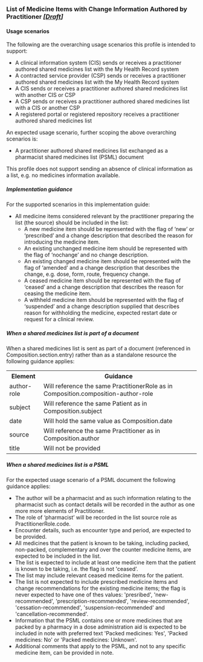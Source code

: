### List of Medicine Items with Change Information Authored by Practitioner *[[Draft](http://hl7.org/fhir/stu3/valueset-publication-status.html)]*

#### Usage scenarios

The following are the overarching usage scenarios this profile is intended to support:
* A clinical information system (CIS) sends or receives a practitioner authored shared medicines list with the My Health Record system
* A contracted service provider (CSP) sends or receives a practitioner authored shared medicines list with the My Health Record system
* A CIS sends or receives a practitioner authored shared medicines list with another CIS or CSP
* A CSP sends or receives a practitioner authored shared medicines list with a CIS or another CSP
* A registered portal or registered repository receives a practitioner authored shared medicines list

An expected usage scenario, further scoping the above overarching scenarios is:
* A practitioner authored shared medicines list exchanged as a pharmacist shared medicines list (PSML) document 

This profile does not support sending an absence of clinical information as a list, e.g. no medicines information available.

##### Implementation guidance

For the supported scenarios in this implementation guide:

* All medicine items considered relevant by the practitioner preparing the list (the source) should be included in the list:
  * A new medicine item should be represented with the flag of ‘new’ or ‘prescribed’ and a change description that described the reason for introducing the medicine item.
  * An existing unchanged medicine item should be represented with the flag of ‘nochange’ and no change description.
  * An existing changed medicine item should be represented with the flag of ‘amended’ and a change description that describes the change, e.g. dose, form, route, frequency change.
  * A ceased medicine item should be represented with the flag of ‘ceased’ and a change description that describes the reason for ceasing the medicine item.
  * A withheld medicine item should be represented with the flag of ‘suspended’ and a change description supplied that describes reason for withholding the medicine, expected restart date or request for a clinical review.


##### When a shared medicines list is part of a document

When a shared medicines list is sent as part of a document (referenced in Composition.section.entry) rather than as a standalone resource the following guidance applies:

<table class="list" width="100%">
  <tr>
    <th>Element</th>
    <th>Guidance</th>
   </tr>
     <tr>
        <td>author-role</td>
        <td>Will reference the same PractitionerRole as in Composition.composition-author-role</td>
    </tr>
   <tr>
        <td>subject</td>
        <td>Will reference the same Patient as in Composition.subject</td>
    </tr>   
   <tr>
        <td>date</td>
        <td>Will hold the same value as Composition.date</td>
    </tr>   
   <tr>
        <td>source</td>
        <td>Will reference the same Practitioner as in Composition.author</td>
    </tr>    
       <tr>
        <td>title</td>
        <td>Will not be provided</td>
    </tr>  
  </table> 


##### When a shared medicines list is a PSML

For the expected usage scenario of a PSML document the following guidance applies:

* The author will be a pharmacist and as such information relating to the pharmacist such as contact details will be recorded in the author as one more more elements of Practitioner.
* The role of ‘pharmacist’ will be recorded in the list source role as PractitionerRole.code.
* Encounter details, such as encounter type and period, are expected to be provided.
* All medicines that the patient is known to be taking, including packed, non-packed, complementary and over the counter medicine items, are expected to be included in the list.
* The list is expected to include at least one medicine item that the patient is known to be taking, i.e. the flag is not 'ceased'.
* The list may include relevant ceased medicine items for the patient.
* The list is not expected to include prescribed medicine items and change recommendations for the existing medicine items; the flag is never expected to have one of thes values: 'presribed',  'new-recommended', 'prescription-recommended', 'review-recommended', 'cessation-recommended', 'suspension-recommended' and 'cancellation-recommended'.
* Information that the PSML contains one or more medicines that are packed by a pharmacy in a dose administration aid is expected to be included in note with preferred text 'Packed medicines: Yes', 'Packed medicines: No' or 'Packed medicines: Unknown'.
* Additional comments that apply to the PSML, and not to any specific medicine item, can be provided in note.


